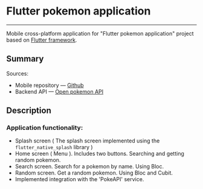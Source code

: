 # Flutter pokemon application

---

Mobile cross-platform application for "Flutter pokemon application" project based
on [Flutter framework](https://flutter.dev/).

## Summary

Sources:
- Mobile repository — [Github](https://github.com/shamrn/flutter-pokemon)
- Backend API — [Open pokemon API](https://pokeapi.co/)

## Description
### Application functionality:
- Splash screen ( The splash screen implemented using the `flutter_native_splash` library )
- Home screen ( Menu ). Includes two buttons. Searching and getting random pokemon.
- Search screen. Search for a pokemon by name. Using Bloc.
- Random screen. Get a random pokemon. Using Bloc and Cubit.
- Implemented integration with the 'PokeAPI' service.
